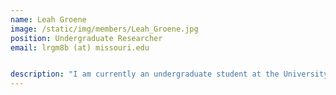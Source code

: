 ```yaml
---
name: Leah Groene
image: /static/img/members/Leah_Groene.jpg
position: Undergraduate Researcher
email: lrgm8b (at) missouri.edu


description: "I am currently an undergraduate student at the University of Missouri-Columbia. I am striving to obtain a master's degree in Nutrition and Exercise Physiology. In the future, I plan on becoming a dietitian and using my knowledge to aid patients on their path to recovery so they can achieve optimal health. Because I am so passionate about the field of nutrition, I choose to assist with research that involves dietary, as well as exercise, interventions. I enjoy utilizing the undervalued component of nutrition to help others develop a healthier lifestyle."
---
```

